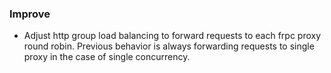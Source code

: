 ### Improve

* Adjust http group load balancing to forward requests to each frpc proxy round robin. Previous behavior is always forwarding requests to single proxy in the case of single concurrency.
